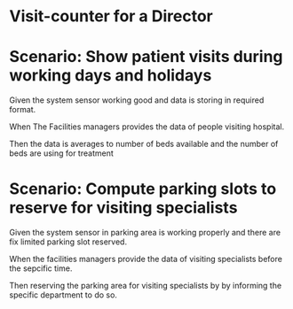 # Visit-counter for a Director

# Scenario: Show patient visits during working days and holidays

  Given the system sensor working good and data is storing
  in required format.
  
  When The Facilities managers provides the data of people
  visiting hospital.
  
  Then the data is averages to number of beds available and
  the number of beds are using for treatment

# Scenario: Compute parking slots to reserve for visiting specialists

  Given the system sensor in parking area is
  working properly and there are fix limited parking
  slot reserved.
  
  When the facilities managers provide the data of
  visiting specialists before the sepcific time.
  
  Then reserving the parking area for visiting specialists by
  by informing the specific department to do so.
